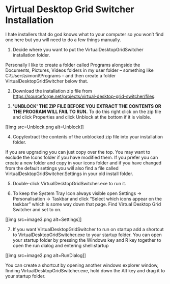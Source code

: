 ﻿Virtual Desktop Grid Switcher Installation
==========================================

I hate installers that do god knows what to your computer so you won’t find one here but you will need to do a few things manually.

1)  Decide where you want to put the VirtualDesktopGridSwitcher installation folder. 

Personally I like to create a folder called Programs alongside the Documents, Pictures, Videos folders in my user folder – something like C:\\Users\\simonl\\Programs – and then create a folder VirtualDesktopGridSwitcher below that. 
   
2)  Download the installation zip file from https://sourceforge.net/projects/virtual-desktop-grid-switcher/files.

3)  **'UNBLOCK' THE ZIP FILE BEFORE YOU EXTRACT THE CONTENTS OR THE PROGRAM WILL FAIL TO RUN.** To do this right click on the zip file and click Properties and click Unblock at the bottom if it is visible.

[[img src=Unblock.png alt=Unblock]]

4)  Copy/extract the contents of the unblocked zip file into your installation folder.

If you are upgrading you can just copy over the top. You may want to exclude the Icons folder if you have modified them. If you prefer you can create a new folder and copy in your icons folder and if you have changed from the default settings you will also find a file called VirtualDesktopGridSwitcher.Settings in your old install folder.
  
5)  Double-click VirtualDesktopGridSwitcher.exe to run it.

6)  To keep the System Tray Icon always visible open Settings -&gt; Personalisation -&gt; Taskbar and click “Select which icons appear on the taskbar” which is some way down that page. Find Virtual Desktop Grid Switcher and set to on.

[[img src=image3.png alt=Settings]]

7)  If you want VirtualDesktopGridSwitcher to run on startup add a shortcut to VirtualDesktopGridSwitcher.exe to your startup folder. You can open your startup folder by pressing the Windows key and R key together to open the run dialog and entering shell:startup

[[img src=image2.png alt=RunDialog]]

You can create a shortcut by opening another windows explorer window, finding VirtualDesktopGridSwitcher.exe, hold down the Alt key and drag it to your startup folder.
